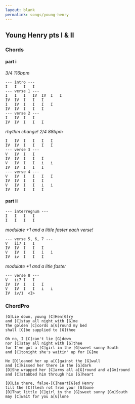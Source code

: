 ```yaml
---
layout: blank
permalink: songs/young-henry
---
```


Young Henry pts I & II
----------------------

### Chords ###

#### part i ####

*3/4   116bpm*

    --- intro ---
    I   I   I   I
    --- verse 1 ---
    I   I   I   IV  IV  I   I
    IV  IV  I   I   I
    I   IV  I   I   I   I
    IV  IV  I   I   I
    --- verse 2 ---
    I   IV  I   I   
    IV  IV  I   I   I

*rhythm change!   2/4   88bpm*

    I   IV  I   I   I   I
    IV  IV  I   I   I   I
    --- verse 3 ---
    V   IV  I   I  
    IV  IV  I   I   I
    V   IV  I   I   i   i
    IV  IV  I   I   I
    --- verse 4 ---
    V   IV  I   I   I   I
    IV  IV  I   I   I
    V   IV  I   I   i   i
    IV  IV  I   I   I

#### part ii ####

    --- interregnum ---
    I   I   I   I
    I   I   I   I

*modulate +1 and a little faster each verse!*

    --- verse 5, 6, 7 ---
    V   ii7 I   I
    IV  IV  I   I   I
    V   IV  I   I   i   i
    IV  iv  I   I   I

*modulate +1 and a litle faster*

    --- verse 8 ---
    V   ii7 I   I
    IV  IV  I   I   I
    V   IV  I   I   i   i
    IV  iv/1  <I>

### ChordPro ###

    [G]Lie down, young [C]Hen[G]ry  
    and [C]stay all night with [G]me  
    The golden [C]cords a[G]round my bed  
    shall [C]be supplied to [G]thee  

    Oh no, I [C]can't lie [G]down  
    nor [C]stay all night with [G]thee  
    for I've got a [C]girl in the [G]sweet sunny South  
    and [C]tonight she's waitin' up for [G]me  

    He [D]leaned her up a[C]gainst the [G]wall  
    and [C]kissed her there in the [G]dark  
    [D]She wrapped her [C]arms all a[G]round and a[Gm]round  
    and [C]stabbed him through his [G]heart  

    [D]Lie there, false-[C]heart[G]ed Henry  
    till the [C]flesh rot from your [G]bone  
    [D]That little [C]girl in the [G]sweet sunny [Gm]South  
    may [C]wait for you a[G]lone  
